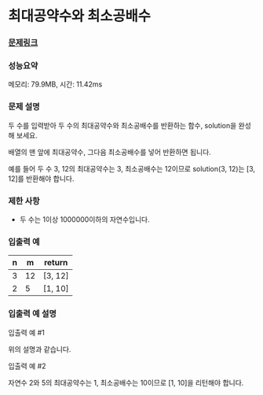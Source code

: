 # 최대공약수와 최소공배수

### [문제링크](https://school.programmers.co.kr/learn/courses/30/lessons/12940)

### 성능요약

메모리: 79.9MB, 시간: 11.42ms

<p>

### 문제 설명
<p>두 수를 입력받아 두 수의 최대공약수와 최소공배수를 반환하는 함수, solution을 완성해 보세요. 
<p>배열의 맨 앞에 최대공약수, 그다음 최소공배수를 넣어 반환하면 됩니다. 
<p>예를 들어 두 수 3, 12의 최대공약수는 3, 최소공배수는 12이므로 solution(3, 12)는 [3, 12]를 반환해야 합니다.

### 제한 사항
- 두 수는 1이상 1000000이하의 자연수입니다.

### 입출력 예
|n|m|return|
|-|------|---|
|3|12|[3, 12]|
|2|5|[1, 10]|

### 입출력 예 설명
<p> 입출력 예 #1
<p> 위의 설명과 같습니다.
<p>
<p> 입출력 예 #2
<p> 자연수 2와 5의 최대공약수는 1, 최소공배수는 10이므로 [1, 10]을 리턴해야 합니다.
